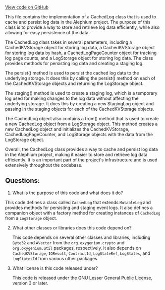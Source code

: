 [View code on GitHub](https://github.com/oxygenium/oxygenium/protocol/src/main/scala/org/oxygenium/protocol/vm/event/CachedLog.scala)

This file contains the implementation of a CachedLog class that is used to cache and persist log data in the Alephium project. The purpose of this class is to provide a way to store and retrieve log data efficiently, while also allowing for easy persistence of the data.

The CachedLog class takes in several parameters, including a CachedKVStorage object for storing log data, a CachedKVStorage object for storing log data by hash, a CachedLogPageCounter object for tracking log page counts, and a LogStorage object for storing log data. The class provides methods for persisting log data and creating a staging log.

The persist() method is used to persist the cached log data to the underlying storage. It does this by calling the persist() method on each of the CachedKVStorage objects and returning the LogStorage object.

The staging() method is used to create a staging log, which is a temporary log used for making changes to the log data without affecting the underlying storage. It does this by creating a new StagingLog object and passing in the staging objects for each of the CachedKVStorage objects.

The CachedLog object also contains a from() method that is used to create a new CachedLog object from a LogStorage object. This method creates a new CachedLog object and initializes the CachedKVStorage, CachedLogPageCounter, and LogStorage objects with the data from the LogStorage object.

Overall, the CachedLog class provides a way to cache and persist log data in the Alephium project, making it easier to store and retrieve log data efficiently. It is an important part of the project's infrastructure and is used extensively throughout the codebase.
## Questions: 
 1. What is the purpose of this code and what does it do?
   
   This code defines a class called `CachedLog` that extends `MutableLog` and provides methods for persisting and staging event logs. It also defines a companion object with a factory method for creating instances of `CachedLog` from a `LogStorage` object.

2. What other classes or libraries does this code depend on?
   
   This code depends on several other classes and libraries, including `Byte32` and `AVector` from the `org.oxygenium.crypto` and `org.oxygenium.util` packages, respectively. It also depends on `CachedKVStorage`, `IOResult`, `ContractId`, `LogStateRef`, `LogStates`, and `LogStatesId` from various other packages.

3. What license is this code released under?
   
   This code is released under the GNU Lesser General Public License, version 3 or later.